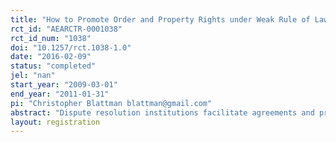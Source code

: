 ```yaml
---
title: "How to Promote Order and Property Rights under Weak Rule of Law? An Experiment in Changing Dispute Resolution Behavior through Community Education"
rct_id: "AEARCTR-0001038"
rct_id_num: "1038"
doi: "10.1257/rct.1038-1.0"
date: "2016-02-09"
status: "completed"
jel: "nan"
start_year: "2009-03-01"
end_year: "2011-01-31"
pi: "Christopher Blattman blattman@gmail.com"
abstract: "Dispute resolution institutions facilitate agreements and preserve the peace whenever property rights are imperfect. In weak states, strengthening formal institutions can take decades, and so state and aid interventions also try to shape informal practices and norms governing disputes. Their goal is to improve bargaining and commitment, thus limiting disputes and violence. Mass education campaigns that promote alternative dispute resolution (ADR) are common examples of these interventions. We studied the short-term impacts of one such campaign in Liberia, where property disputes are endemic. Residents of 86 of 246 towns randomly received training in ADR practices and norms; this training reached 15% of adults. One year later, treated towns had higher resolution of land disputes and lower violence. Impacts spilled over to untrained residents. We also saw unintended consequences: more extrajudicial punishment and (weakly) more nonviolent disagreements. Results imply that mass education can change high-stakes behaviors, and improving informal bargaining and enforcement behavior can promote order in weak states."
layout: registration
---
```


